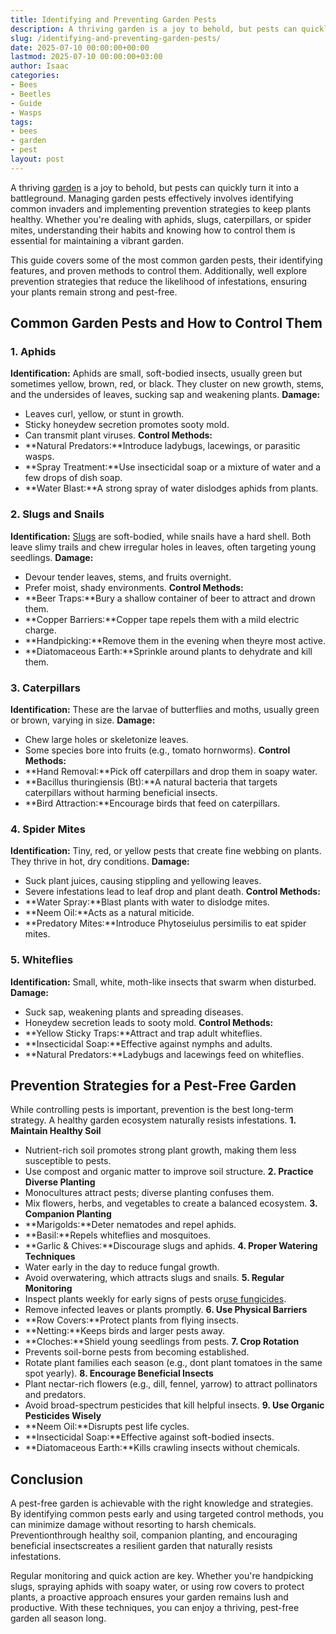 ```yaml
---
title: Identifying and Preventing Garden Pests
description: A thriving garden is a joy to behold, but pests can quickly turn it into a battleground. Managing garden pests effectively involves identifying common...
slug: /identifying-and-preventing-garden-pests/
date: 2025-07-10 00:00:00+00:00
lastmod: 2025-07-10 00:00:00+03:00
author: Isaac
categories:
- Bees
- Beetles
- Guide
- Wasps
tags:
- bees
- garden
- pest
layout: post
---
```

A thriving [garden](https://pestpolicy.com/10-essential-lawn-and-garden-tools-for-fall/) is a joy to behold, but pests can quickly turn it into a battleground. Managing garden pests effectively involves identifying common invaders and implementing prevention strategies to keep plants healthy.
Whether you're dealing with aphids, slugs, caterpillars, or spider mites, understanding their habits and knowing how to control them is essential for maintaining a vibrant garden.

This guide covers some of the most common garden pests, their identifying features, and proven methods to control them. Additionally, well explore prevention strategies that reduce the likelihood of infestations, ensuring your plants remain strong and pest-free.
## **Common Garden Pests and How to Control Them**
### **1. Aphids**
**Identification:**
Aphids are small, soft-bodied insects, usually green but sometimes yellow, brown, red, or black. They cluster on new growth, stems, and the undersides of leaves, sucking sap and weakening plants.
**Damage:**
- Leaves curl, yellow, or stunt in growth.
- Sticky honeydew secretion promotes sooty mold.
- Can transmit plant viruses.
**Control Methods:**
- **Natural Predators:**Introduce ladybugs, lacewings, or parasitic wasps.
- **Spray Treatment:**Use insecticidal soap or a mixture of water and a few drops of dish soap.
- **Water Blast:**A strong spray of water dislodges aphids from plants.
### **2. Slugs and Snails**
**Identification:**
[Slugs](https://pestpolicy.com/do-lizards-eat-snails/)
are soft-bodied, while snails have a hard shell. Both leave slimy trails and chew irregular holes in leaves, often targeting young seedlings.
**Damage:**
- Devour tender leaves, stems, and fruits overnight.
- Prefer moist, shady environments.
**Control Methods:**
- **Beer Traps:**Bury a shallow container of beer to attract and drown them.
- **Copper Barriers:**Copper tape repels them with a mild electric charge.
- **Handpicking:**Remove them in the evening when theyre most active.
- **Diatomaceous Earth:**Sprinkle around plants to dehydrate and kill them.
### **3. Caterpillars**
**Identification:**
These are the larvae of butterflies and moths, usually green or brown, varying in size.
**Damage:**
- Chew large holes or skeletonize leaves.
- Some species bore into fruits (e.g., tomato hornworms).
**Control Methods:**
- **Hand Removal:**Pick off caterpillars and drop them in soapy water.
- **Bacillus thuringiensis (Bt):**A natural bacteria that targets caterpillars without harming beneficial insects.
- **Bird Attraction:**Encourage birds that feed on caterpillars.
### **4. Spider Mites**
**Identification:**
Tiny, red, or yellow pests that create fine webbing on plants. They thrive in hot, dry conditions.
**Damage:**
- Suck plant juices, causing stippling and yellowing leaves.
- Severe infestations lead to leaf drop and plant death.
**Control Methods:**
- **Water Spray:**Blast plants with water to dislodge mites.
- **Neem Oil:**Acts as a natural miticide.
- **Predatory Mites:**Introduce Phytoseiulus persimilis to eat spider mites.
### **5. Whiteflies**
**Identification:**
Small, white, moth-like insects that swarm when disturbed.
**Damage:**
- Suck sap, weakening plants and spreading diseases.
- Honeydew secretion leads to sooty mold.
**Control Methods:**
- **Yellow Sticky Traps:**Attract and trap adult whiteflies.
- **Insecticidal Soap:**Effective against nymphs and adults.
- **Natural Predators:**Ladybugs and lacewings feed on whiteflies.
## **Prevention Strategies for a Pest-Free Garden**
While controlling pests is important, prevention is the best long-term strategy. A healthy garden ecosystem naturally resists infestations.
**1. Maintain Healthy Soil**
- Nutrient-rich soil promotes strong plant growth, making them less susceptible to pests.
- Use compost and organic matter to improve soil structure.
**2. Practice Diverse Planting**
- Monocultures attract pests; diverse planting confuses them.
- Mix flowers, herbs, and vegetables to create a balanced ecosystem.
**3. Companion Planting**
- **Marigolds:**Deter nematodes and repel aphids.
- **Basil:**Repels whiteflies and mosquitoes.
- **Garlic & Chives:**Discourage slugs and aphids.
**4. Proper Watering Techniques**
- Water early in the day to reduce fungal growth.
- Avoid overwatering, which attracts slugs and snails.
**5. Regular Monitoring**
- Inspect plants weekly for early signs of pests or[use fungicides](https://pestpolicy.com/best-fungicide-powdery-mildew/).
- Remove infected leaves or plants promptly.
**6. Use Physical Barriers**
- **Row Covers:**Protect plants from flying insects.
- **Netting:**Keeps birds and larger pests away.
- **Cloches:**Shield young seedlings from pests.
**7. Crop Rotation**
- Prevents soil-borne pests from becoming established.
- Rotate plant families each season (e.g., dont plant tomatoes in the same spot yearly).
**8. Encourage Beneficial Insects**
- Plant nectar-rich flowers (e.g., dill, fennel, yarrow) to attract pollinators and predators.
- Avoid broad-spectrum pesticides that kill helpful insects.
**9. Use Organic Pesticides Wisely**
- **Neem Oil:**Disrupts pest life cycles.
- **Insecticidal Soap:**Effective against soft-bodied insects.
- **Diatomaceous Earth:**Kills crawling insects without chemicals.
## **Conclusion**
A pest-free garden is achievable with the right knowledge and strategies. By identifying common pests early and using targeted control methods, you can minimize damage without resorting to harsh chemicals. Preventionthrough healthy soil, companion planting, and encouraging beneficial insectscreates a resilient garden that naturally resists infestations.

Regular monitoring and quick action are key. Whether you're handpicking slugs, spraying aphids with soapy water, or using row covers to protect plants, a proactive approach ensures your garden remains lush and productive. With these techniques, you can enjoy a thriving, pest-free garden all season long.